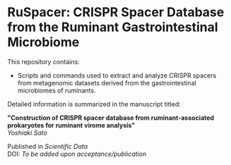 # RuSpacer: CRISPR Spacer Database from the Ruminant Gastrointestinal Microbiome

This repository contains:

- Scripts and commands used to extract and analyze CRISPR spacers from metagenomic datasets derived from the gastrointestinal microbiomes of ruminants.

Detailed information is summarized in the manuscript titled:

**"Construction of CRISPR spacer database from ruminant-associated prokaryotes for ruminant virome analysis"**  
*Yoshiaki Sato* 

Published in *Scientific Data*  
DOI: *To be added upon acceptance/publication*
